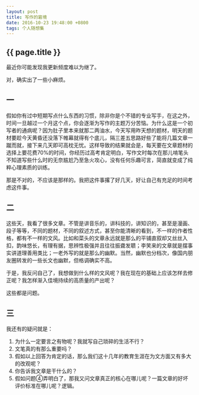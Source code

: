 ```yaml
---
layout: post
title: 写作的窘境
date: 2016-10-23 19:48:00 +0800
tags: 个人随想集
--- 
```


<h2>{{ page.title }}</h2>

最近你可能发现我更新频度难以为继了。

对，确实出了一些小麻烦。

## 一

假如你有过中短期写点什么东西的习惯，除非你是个不错的专业写手，在这之外，时间一旦越过一个月这个点，你会逐渐为写作的主题万分苦恼。为什么这是一个初写者的通病呢？因为肚子里本来就那二两油水，今天写用昨天想的题材，明天的题材要趁今天黄昏还没落下帷幕就得有个底儿，隔三差五思路好些了能将几篇文章一蹴而就，接下来几天即可高枕无忧。这样导致的结果就会是，每天要在文章题材的选择上要花费70%的时间，你经历过高考肯定明白，写作文时每次在那儿啃笔头不知道写些什么时的无奈尴尬乃至急火攻心，没有任何乐趣可言，简直就变成了纯粹心理素质的训练。

那是不对的，不应该是那样的。我把这件事撂了好几天，好让自己有充足的时间考虑这件事。

## 二

这些天，我看了很多文章。不管是讲音乐的，讲科技的，讲知识的，甚至是漫画、段子等等，不同的题材，不同的叙述方式，甚至你能清晰的看到，不一样的作者性格，都有不一样的文风。比如和菜头的文章永远就是那么的平铺直叙却又丝丝入扣，韵味悠长，有理有据，思辨性极强并且往往振聋发聩；李笑来的文章就是摆事实讲道理善用类比；一老外写的就是那么的幽默。当然，幽默也分档次，像国内朋友圈转发的一些长文也幽默，但格调确实不高。

于是，我反问自己了，我想做到什么样的文风呢？我在现在的基础上应该怎样去修正呢？我怎样渐入佳境持续的高质量的产出呢？

这些都是问题。

## 三

我还有的疑问就是：
1. 为什么一定要言之有物呢？我就写自己琐碎的生活不行？
2. 文笔真的有那么重要吗？
3. 假如以上回答为肯定的话，那么我们这十几年的教育生涯在为文方面又有多大的改观呢？
4. 你告诉我文章是干什么的？
5. 假如问题④弄明白了，那我又问文章真正的核心在哪儿呢？一篇文章的好坏评价标准在哪儿呢？逻辑。